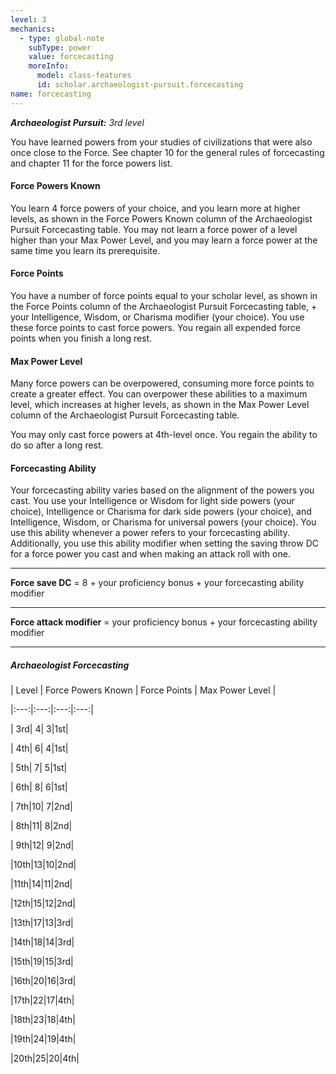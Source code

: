 ```yaml
---
level: 3
mechanics:
  - type: global-note
    subType: power
    value: forcecasting
    moreInfo:
      model: class-features
      id: scholar.archaeologist-pursuit.forcecasting
name: forcecasting
---
```

_**Archaeologist Pursuit:** 3rd level_
You have learned powers from your studies of civilizations that were also once close to the Force. See chapter 10 for the general rules of forcecasting and chapter 11 for the force powers list.
#### Force Powers Known
You learn 4 force powers of your choice, and you learn more at higher levels, as shown in the Force Powers Known column of the Archaeologist Pursuit Forcecasting table. You may not learn a force power of a level higher than your Max Power Level, and you may learn a force power at the same time you learn its prerequisite.
#### Force Points
You have a number of force points equal to your scholar level, as shown in the Force Points column of the Archaeologist Pursuit Forcecasting table, + your Intelligence, Wisdom, or Charisma modifier (your choice). You use these force points to cast force powers. You regain all expended force points when you finish a long rest.
#### Max Power Level
Many force powers can be overpowered, consuming more force points to create a greater effect. You can overpower these abilities to a maximum level, which increases at higher levels, as shown in the Max Power Level column of the Archaeologist Pursuit Forcecasting table.
You may only cast force powers at 4th-level once. You regain the ability to do so after a long rest.
#### Forcecasting Ability
Your forcecasting ability varies based on the alignment of the powers you cast. You use your Intelligence or Wisdom for light side powers (your choice), Intelligence or Charisma for dark side powers (your choice), and Intelligence, Wisdom, or Charisma for universal powers (your choice). You use this ability whenever a power refers to your forcecasting ability. Additionally, you use this ability modifier when setting the saving throw DC for a force power you cast and when making an attack roll with one.
___
**Force save DC** = 8 + your proficiency bonus + your forcecasting ability modifier
___
**Force attack modifier** = your proficiency bonus + your forcecasting ability modifier
___
##### Archaeologist Forcecasting
| Level | Force Powers Known | Force Points | Max Power Level |
|:---:|:---:|:---:|:---:|
| 3rd| 4| 3|1st|
| 4th| 6| 4|1st|
| 5th| 7| 5|1st|
| 6th| 8| 6|1st|
| 7th|10| 7|2nd|
| 8th|11| 8|2nd|
| 9th|12| 9|2nd|
|10th|13|10|2nd|
|11th|14|11|2nd|
|12th|15|12|2nd|
|13th|17|13|3rd|
|14th|18|14|3rd|
|15th|19|15|3rd|
|16th|20|16|3rd|
|17th|22|17|4th|
|18th|23|18|4th|
|19th|24|19|4th|
|20th|25|20|4th|